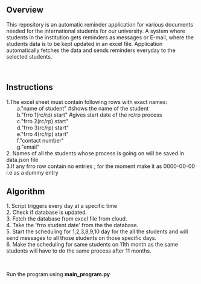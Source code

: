<h2>Overview</h2>
<p>
This repository is an automatic reminder application for various documents needed for the international students for our university. A system where students in the institution gets reminders as messages or E-mail, where the students data is to be kept updated in an excel file. Application automatically fetches the data and sends reminders everyday to the selected students.
</p>
<br>
<h2>Instructions</h2>
<p> 1.The excel sheet must contain following rows with exact names:<br>
    &ensp;&ensp;&ensp;&ensp;a."name of student"      #shows the name of the student<br>
    &ensp;&ensp;&ensp;&ensp;b."frro 1(rc/rp) start"  #gives start date of the rc/rp process<br>
    &ensp;&ensp;&ensp;&ensp;c."frro 2(rc/rp) start"<br>
    &ensp;&ensp;&ensp;&ensp;d."frro 3(rc/rp) start"<br>
    &ensp;&ensp;&ensp;&ensp;e."frro 4(rc/rp) start"<br>
    &ensp;&ensp;&ensp;&ensp;f."contact number"<br>
    &ensp;&ensp;&ensp;&ensp;g."email"<br>
    2. Names of all the students whose process is going on will be saved in data.json file<br>
    3.If any frro row contain no entries ; for the moment make it as 0000-00-00 i.e as a dummy entry
</p>

<h2>Algorithm</h2>
<p>
1. Script triggers every day at a specific time<br>
2. Check if database is updated. <br>
3. Fetch the database from excel file from cloud. <br>
4. Take the 'frro student date' from the the database.<br>
5. Start the scheduling for 1,2,3,8,9,10 day for the all the students and will send messages to all those students on those specific days.<br>
6. Make the scheduling for same students on 11th month as the same students will have to do the same process after 11 months.<br>
</p>
<br>
<p> Run the program using <b>main_program.py</b>
